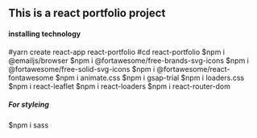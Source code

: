 ## This is a react portfolio project

#### installing technology
#yarn create react-app react-portfolio
#cd react-portfolio
$npm i @emailjs/browser
$npm i @fortawesome/free-brands-svg-icons
$npm i @fortawesome/free-solid-svg-icons
$npm i @fortawesome/react-fontawesome
$npm i animate.css
$npm i gsap-trial
$npm i loaders.css
$npm i react-leaflet
$npm i react-loaders
$npm i react-router-dom

##### For styleing 
$npm i sass